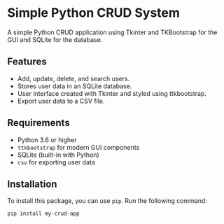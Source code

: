 # Simple Python CRUD System

A simple Python CRUD application using Tkinter and TKBootstrap for the GUI and SQLite for the database.

## Features

- Add, update, delete, and search users.
- Stores user data in an SQLite database.
- User interface created with Tkinter and styled using ttkbootstrap.
- Export user data to a CSV file.

## Requirements

- Python 3.6 or higher
- `ttkbootstrap` for modern GUI components
- SQLite (built-in with Python)
- `csv` for exporting user data

## Installation

To install this package, you can use `pip`. Run the following command:

```bash
pip install my-crud-app